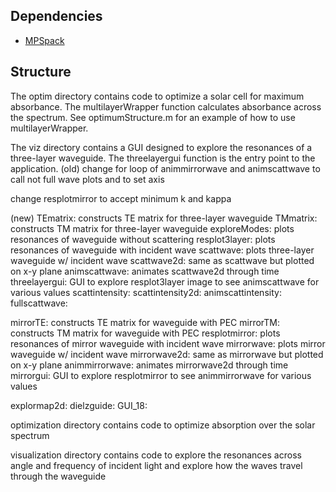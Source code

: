 Dependencies
------------
- [MPSpack](http://code.google.com/p/mpspack/)

Structure
---------
The optim directory contains code to optimize a solar cell for maximum absorbance.
The multilayerWrapper function calculates absorbance across the spectrum. See optimumStructure.m
for an example of how to use multilayerWrapper.

The viz directory contains a GUI designed to explore the resonances of a three-layer
waveguide. The threelayergui function is the entry point to the application.
(old)
change for loop of animmirrorwave and animscattwave to call not full
wave plots and to set axis

change resplotmirror to accept minimum k and kappa

(new)
TEmatrix: constructs TE matrix for three-layer waveguide
TMmatrix: constructs TM matrix for three-layer waveguide
exploreModes: plots resonances of waveguide without scattering
resplot3layer: plots resonances of waveguide with incident wave
scattwave: plots three-layer waveguide w/ incident wave
scattwave2d: same as scattwave but plotted on x-y plane
animscattwave: animates scattwave2d through time
threelayergui: GUI to explore resplot3layer image to see animscattwave for various values
scattintensity:
scattintensity2d:
animscattintensity:
fullscattwave:

mirrorTE: constructs TE matrix for waveguide with PEC
mirrorTM: constructs TM matrix for waveguide with PEC
resplotmirror: plots resonances of mirror waveguide with incident wave
mirrorwave: plots mirror waveguide w/ incident wave
mirrorwave2d: same as mirrorwave but plotted on x-y plane
animmirrorwave: animates mirrorwave2d through time
mirrorgui: GUI to explore resplotmirror to see animmirrorwave for various values

explormap2d:
dielzguide:
GUI_18:


optimization directory contains code to optimize absorption over the solar spectrum

visualization directory contains code to explore the resonances across angle and frequency of
incident light and explore how the waves travel through the waveguide
